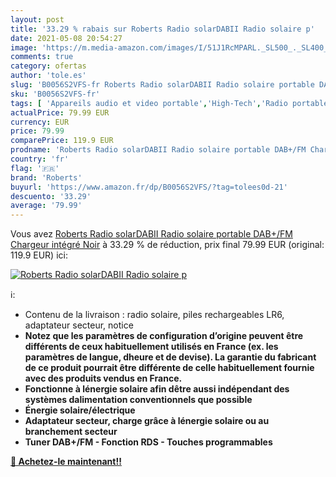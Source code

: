 ```yaml
---
layout: post
title: '33.29 % rabais sur Roberts Radio solarDABII Radio solaire p'
date: 2021-05-08 20:54:27
image: 'https://m.media-amazon.com/images/I/51J1RcMPARL._SL500_._SL400_.jpg'
comments: true
category: ofertas
author: 'tole.es'
slug: 'B0056S2VFS-fr Roberts Radio solarDABII Radio solaire portable DAB+/FM...'
sku: 'B0056S2VFS-fr'
tags: [ 'Appareils audio et video portable','High-Tech','Radio portables','roberts', ]
actualPrice: 79.99 EUR
currency: EUR
price: 79.99
comparePrice: 119.9 EUR
prodname: 'Roberts Radio solarDABII Radio solaire portable DAB+/FM Chargeur intégré Noir'
country: 'fr'
flag: '🇫🇷'
brand: 'Roberts'
buyurl: 'https://www.amazon.fr/dp/B0056S2VFS/?tag=tolees0d-21'
descuento: '33.29'
average: '79.99'
---
```


Vous avez [Roberts Radio solarDABII Radio solaire portable DAB+/FM Chargeur intégré Noir](https://www.amazon.fr/dp/B0056S2VFS/?tag=tolees0d-21)  à  33.29 % de réduction, prix final  79.99 EUR (original: 119.9 EUR) ici:

[![Roberts Radio solarDABII Radio solaire p](https://m.media-amazon.com/images/I/51J1RcMPARL._SL500_._SL400_.jpg)](https://www.amazon.fr/dp/B0056S2VFS/?tag=tolees0d-21)

ℹ️:

- Contenu de la livraison : radio solaire, piles rechargeables LR6, adaptateur secteur, notice
- <b>Notez que les paramètres de configuration d’origine peuvent être différents de ceux habituellement utilisés en France (ex. les paramètres de langue, dheure et de devise). La garantie du fabricant de ce produit pourrait être différente de celle habituellement fournie avec des produits vendus en France.
- Fonctionne à lénergie solaire afin dêtre aussi indépendant des systèmes dalimentation conventionnels que possible
- Énergie solaire/électrique
- Adaptateur secteur, charge grâce à lénergie solaire ou au branchement secteur
- Tuner DAB+/FM - Fonction RDS - Touches programmables

[🛒 Achetez-le maintenant!!](https://www.amazon.fr/dp/B0056S2VFS/?tag=tolees0d-21)
